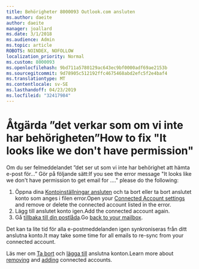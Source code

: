 ```yaml
---
title: Behörigheter 8000093 Outlook.com ansluten
ms.author: daeite
author: daeite
manager: joallard
ms.date: 3/1/2018
ms.audience: Admin
ms.topic: article
ROBOTS: NOINDEX, NOFOLLOW
localization_priority: Normal
ms.custom: 8000093
ms.openlocfilehash: 9bd711a5780129ac643ec9bf0000adf69ae2153b
ms.sourcegitcommit: 9d78905c512192ffc4675468abd2efc5f2e4baf4
ms.translationtype: MT
ms.contentlocale: sv-SE
ms.lasthandoff: 04/23/2019
ms.locfileid: "32417984"
---
```

# <a name="how-to-fix-it-looks-like-we-dont-have-permission"></a><span data-ttu-id="ebb40-102">Åtgärda ”det verkar som om vi inte har behörigheten”</span><span class="sxs-lookup"><span data-stu-id="ebb40-102">How to fix "It looks like we don't have permission"</span></span>

<span data-ttu-id="ebb40-103">Om du ser felmeddelandet ”det ser ut som vi inte har behörighet att hämta e-post för...” Gör på följande sätt:</span><span class="sxs-lookup"><span data-stu-id="ebb40-103">If you see the error message "It looks like we don't have permission to get email for ...." please do the following:</span></span>

1. <span data-ttu-id="ebb40-104">Öppna dina [Kontoinställningar ansluten](https://outlook.live.com/mail/options/mail/accounts) och ta bort eller ta bort anslutet konto som anges i filen error.</span><span class="sxs-lookup"><span data-stu-id="ebb40-104">Open your [Connected Account settings](https://outlook.live.com/mail/options/mail/accounts) and remove or delete the connected account listed in the error.</span></span> 
2. <span data-ttu-id="ebb40-105">Lägg till anslutet konto igen.</span><span class="sxs-lookup"><span data-stu-id="ebb40-105">Add the connected account again.</span></span>
3. <span data-ttu-id="ebb40-106">Gå [tillbaka till din postlåda](https://outlook.live.com/mail/inbox).</span><span class="sxs-lookup"><span data-stu-id="ebb40-106">Go [back to your mailbox](https://outlook.live.com/mail/inbox).</span></span>

<span data-ttu-id="ebb40-107">Det kan ta lite tid för alla e-postmeddelanden igen synkroniseras från ditt anslutna konto.</span><span class="sxs-lookup"><span data-stu-id="ebb40-107">It may take some time for all emails to re-sync from your connected account.</span></span>

<span data-ttu-id="ebb40-108">Läs mer om [Ta bort](https://support.office.com/article/0b9a6b95-ff1b-46c1-bf60-d6b3b82c5ac8) och [lägga till](https://support.office.com/article/c5224df4-5885-4e79-91ba-523aa743f0ba) anslutna konton.</span><span class="sxs-lookup"><span data-stu-id="ebb40-108">Learn more about [removing](https://support.office.com/article/0b9a6b95-ff1b-46c1-bf60-d6b3b82c5ac8) and [adding](https://support.office.com/article/c5224df4-5885-4e79-91ba-523aa743f0ba) connected accounts.</span></span>